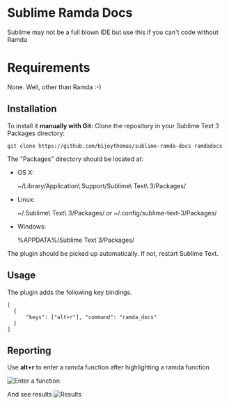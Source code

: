 Sublime Ramda Docs
=========================
Sublime may not be a full blown IDE but use this if you can't code without Ramda

Requirements
============
None. Well, other than Ramda :-)

Installation
------------
To install it **manually with Git:** Clone the repository in your Sublime Text 3 Packages directory:

    git clone https://github.com/bijoythomas/sublime-ramda-docs ramdadocs


The "Packages" directory should be located at:

* OS X:

    ~/Library/Application\ Support/Sublime\ Text\ 3/Packages/

* Linux:

    ~/.Sublime\ Text\ 3/Packages/
    or
    ~/.config/sublime-text-3/Packages/

* Windows:

    %APPDATA%/Sublime Text 3/Packages/


The plugin should be picked up automatically. If not, restart Sublime Text.

Usage
-----

The plugin adds the following key bindings.

```
[
  {
      "keys": ["alt+r"], "command": "ramda_docs"
  }
]
```

Reporting
---------
Use **alt+r** to enter a ramda function after highlighting a ramda function

![Enter a function](https://github.com/bijoythomas/sublime-ramda-docs/blob/master/enter_function.png
)

And see results
![Results](https://github.com/bijoythomas/sublime-ramda-docs/blob/master/results.png)
